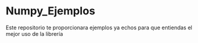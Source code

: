 # Numpy_Ejemplos
Este repositorio te proporcionara ejemplos ya echos para que entiendas el mejor uso de la librería
